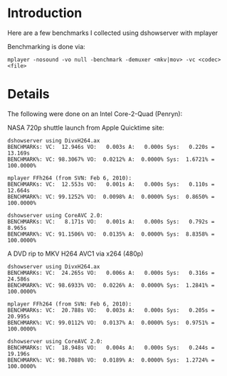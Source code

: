 # Introduction #

Here are a few benchmarks I collected using dshowserver with mplayer

Benchmarking is done via:
```
mplayer -nosound -vo null -benchmark -demuxer <mkv|mov> -vc <codec> <file>
```

# Details #
The following were done on an Intel Core-2-Quad (Penryn):

NASA 720p shuttle launch from Apple Quicktime site:
```
dshowserver using DivxH264.ax
BENCHMARKs: VC:  12.946s VO:   0.003s A:   0.000s Sys:   0.220s =   13.169s
BENCHMARK%: VC: 98.3067% VO:  0.0212% A:  0.0000% Sys:  1.6721% = 100.0000%

mplayer FFh264 (from SVN: Feb 6, 2010):
BENCHMARKs: VC:  12.553s VO:   0.001s A:   0.000s Sys:   0.110s =   12.664s
BENCHMARK%: VC: 99.1252% VO:  0.0098% A:  0.0000% Sys:  0.8650% = 100.0000%

dshowserver using CoreAVC 2.0:
BENCHMARKs: VC:   8.171s VO:   0.001s A:   0.000s Sys:   0.792s =    8.965s
BENCHMARK%: VC: 91.1506% VO:  0.0135% A:  0.0000% Sys:  8.8358% = 100.0000%
```

A DVD rip to MKV H264 AVC1 via x264 (480p)
```
dshowserver using DivxH264.ax
BENCHMARKs: VC:  24.265s VO:   0.006s A:   0.000s Sys:   0.316s =   24.586s
BENCHMARK%: VC: 98.6933% VO:  0.0226% A:  0.0000% Sys:  1.2841% = 100.0000%

mplayer FFh264 (from SVN: Feb 6, 2010):
BENCHMARKs: VC:  20.788s VO:   0.003s A:   0.000s Sys:   0.205s =   20.995s
BENCHMARK%: VC: 99.0112% VO:  0.0137% A:  0.0000% Sys:  0.9751% = 100.0000%

dshowserver using CoreAVC 2.0:
BENCHMARKs: VC:  18.948s VO:   0.004s A:   0.000s Sys:   0.244s =   19.196s
BENCHMARK%: VC: 98.7088% VO:  0.0189% A:  0.0000% Sys:  1.2724% = 100.0000%
```